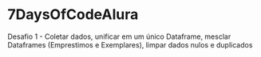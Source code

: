 # 7DaysOfCodeAlura
Desafio 1 - Coletar dados, unificar em um único Dataframe, mesclar Dataframes (Emprestimos e Exemplares), limpar dados nulos e duplicados

